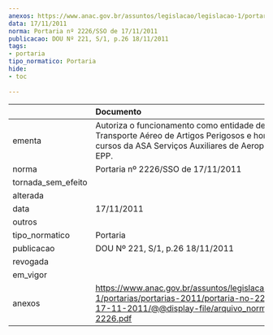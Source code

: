 ```yaml
---
anexos: https://www.anac.gov.br/assuntos/legislacao/legislacao-1/portarias/portarias-2011/portaria-no-2226-sso-de-17-11-2011/@@display-file/arquivo_norma/PA2011-2226.pdf
data: 17/11/2011
norma: Portaria nº 2226/SSO de 17/11/2011
publicacao: DOU Nº 221, S/1, p.26 18/11/2011
tags:
- portaria
tipo_normatico: Portaria
hide: 
- toc 
 
---
```


|                    | Documento                                                                                                                                                          |
|:-------------------|:-------------------------------------------------------------------------------------------------------------------------------------------------------------------|
| ementa             | Autoriza o funcionamento como entidade de ensino de Transporte Aéreo de Artigos Perigosos e homologa os cursos da ASA Serviços Auxiliares de Aeroportos LTDA. EPP. |
| norma              | Portaria nº 2226/SSO de 17/11/2011                                                                                                                                 |
| tornada_sem_efeito |                                                                                                                                                                    |
| alterada           |                                                                                                                                                                    |
| data               | 17/11/2011                                                                                                                                                         |
| outros             |                                                                                                                                                                    |
| tipo_normatico     | Portaria                                                                                                                                                           |
| publicacao         | DOU Nº 221, S/1, p.26 18/11/2011                                                                                                                                   |
| revogada           |                                                                                                                                                                    |
| em_vigor           |                                                                                                                                                                    |
| anexos             | https://www.anac.gov.br/assuntos/legislacao/legislacao-1/portarias/portarias-2011/portaria-no-2226-sso-de-17-11-2011/@@display-file/arquivo_norma/PA2011-2226.pdf  |